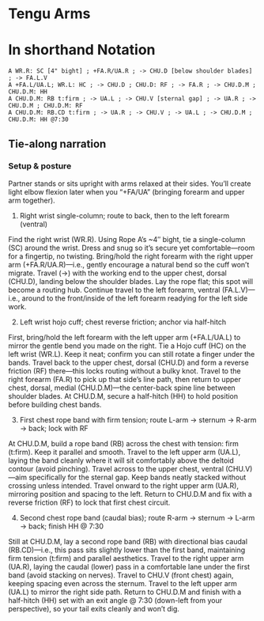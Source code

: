 # Tengu Arms

# In shorthand Notation

```
A WR.R: SC [4" bight] ; +FA.R/UA.R ; -> CHU.D [below shoulder blades] ; -> FA.L.V 
A +FA.L/UA.L; WR.L: HC ; -> CHU.D ; CHU.D: RF ; -> FA.R ; -> CHU.D.M ; CHU.D.M: HH
A CHU.D.M: RB t:firm ; -> UA.L ; -> CHU.V [sternal gap] ; -> UA.R ; -> CHU.D.M ; CHU.D.M: RF
A CHU.D.M: RB.CD t:firm ; -> UA.R ; -> CHU.V ; -> UA.L ; -> CHU.D.M ; CHU.D.M: HH @7:30
```

## Tie-along narration 

### Setup & posture

Partner stands or sits upright with arms relaxed at their sides.
You’ll create light elbow flexion later when you “+FA/UA” (bringing forearm and upper arm together).

1) Right wrist single-column; route to back, then to the left forearm (ventral)

Find the right wrist (WR.R). Using Rope A’s ~4″ bight, tie a single-column (SC) around the wrist. Dress and snug so it’s secure yet comfortable—room for a fingertip, no twisting.
Bring/hold the right forearm with the right upper arm (+FA.R/UA.R)—i.e., gently encourage a natural bend so the cuff won’t migrate.
Travel (->) with the working end to the upper chest, dorsal (CHU.D), landing below the shoulder blades. Lay the rope flat; this spot will become a routing hub.
Continue travel to the left forearm, ventral (FA.L.V)—i.e., around to the front/inside of the left forearm readying for the left side work.

2) Left wrist hojo cuff; chest reverse friction; anchor via half-hitch

First, bring/hold the left forearm with the left upper arm (+FA.L/UA.L) to mirror the gentle bend you made on the right.
Tie a Hojo cuff (HC) on the left wrist (WR.L). Keep it neat; confirm you can still rotate a finger under the bands.
Travel back to the upper chest, dorsal (CHU.D) and form a reverse friction (RF) there—this locks routing without a bulky knot.
Travel to the right forearm (FA.R) to pick up that side’s line path, then return to upper chest, dorsal, medial (CHU.D.M)—the center-back spine line between shoulder blades.
At CHU.D.M, secure a half-hitch (HH) to hold position before building chest bands.

3) First chest rope band with firm tension; route L-arm → sternum → R-arm → back; lock with RF

At CHU.D.M, build a rope band (RB) across the chest with tension: firm (t:firm). Keep it parallel and smooth.
Travel to the left upper arm (UA.L), laying the band cleanly where it will sit comfortably above the deltoid contour (avoid pinching).
Travel across to the upper chest, ventral (CHU.V)—aim specifically for the sternal gap. Keep bands neatly stacked without crossing unless intended.
Travel onward to the right upper arm (UA.R), mirroring position and spacing to the left.
Return to CHU.D.M and fix with a reverse friction (RF) to lock that first chest circuit.

4) Second chest rope band (caudal bias); route R-arm → sternum → L-arm → back; finish HH @ 7:30

Still at CHU.D.M, lay a second rope band (RB) with directional bias caudal (RB.CD)—i.e., this pass sits slightly lower than the first band, maintaining firm tension (t:firm) and parallel aesthetics.
Travel to the right upper arm (UA.R), laying the caudal (lower) pass in a comfortable lane under the first band (avoid stacking on nerves).
Travel to CHU.V (front chest) again, keeping spacing even across the sternum.
Travel to the left upper arm (UA.L) to mirror the right side path.
Return to CHU.D.M and finish with a half-hitch (HH) set with an exit angle @ 7:30 (down-left from your perspective), so your tail exits cleanly and won’t dig.
